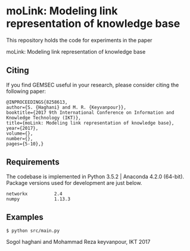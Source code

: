 # moLink: Modeling link representation of knowledge base


This repository holds the code for experiments in the paper

moLink: Modeling link representation of knowledge base

## Citing
If you find GEMSEC useful in your research, please consider citing the following paper:

    @INPROCEEDINGS{8258613,
    author={S. {Haghani} and M. R. {Keyvanpour}}, 
    booktitle={2017 9th International Conference on Information and Knowledge Technology (IKT)}, 
    title={moLink: Modeling link representation of knowledge base}, 
    year={2017}, 
    volume={}, 
    number={}, 
    pages={5-10},}

## Requirements
The codebase is implemented in Python 3.5.2 | Anaconda 4.2.0 (64-bit). Package versions used for development are just below.
 
    networkx          2.4
    numpy             1.13.3
## Examples
    $ python src/main.py




Sogol haghani and Mohammad Reza keyvanpour, IKT 2017


